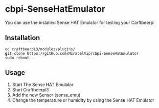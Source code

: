 # cbpi-SenseHatEmulator
You can use the installed Sense HAT Emulator for testing your Carftbeerpi

## Installation
    cd craftbeerpi3/modules/plugins/
    git clone https://github.com/MiracelVip/cbpi-SemseHatEmulator
    sudo reboot
    
## Usage
  1. Start The Sense HAT Emulator
  2. Start Craftbeerpi3
  3. Add the new Sensor (sense_emu)
  4. Change the temperature or humidity by using the Sense HAT Emulator

